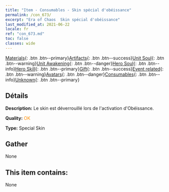 ```yaml
---
title: "Item - Consumables - Skin spécial d'obéissance"
permalink: /con_673/
excerpt: "Era of Chaos  Skin spécial d'obéissance"
last_modified_at: 2021-06-22
locale: fr
ref: "con_673.md"
toc: false
classes: wide
---
```

 [Materials](/ItemsFR/){: .btn .btn--primary}[Artifacts](/ItemsFR/Artifacts/){: .btn .btn--success}[Unit Soul](/ItemsFR/UnitSoul/){: .btn .btn--warning}[Unit Awakening](/ItemsFR/UnitAwakening/){: .btn .btn--danger}[Hero Soul](/ItemsFR/HeroSoul/){: .btn .btn--info}[Hero Skill](/ItemsFR/HeroSkill/){: .btn .btn--primary}[Gift](/ItemsFR/Gift/){: .btn .btn--success}[Event related](/ItemsFR/Events/){: .btn .btn--warning}[Avatars](/ItemsFR/Avatars/){: .btn .btn--danger}[Consumables](/ItemsFR/Consumables/){: .btn .btn--info}[Unknown](/ItemsFR/Unknown/){: .btn .btn--primary}

## Détails
 **Description:** Le skin est déverrouillé lors de l'activation d'Obéissance.

 **Quality:** <span style="color: #FF8C00">OK</span>

 **Type:** Special Skin

## Gather

  None

## This item contains:

  None


